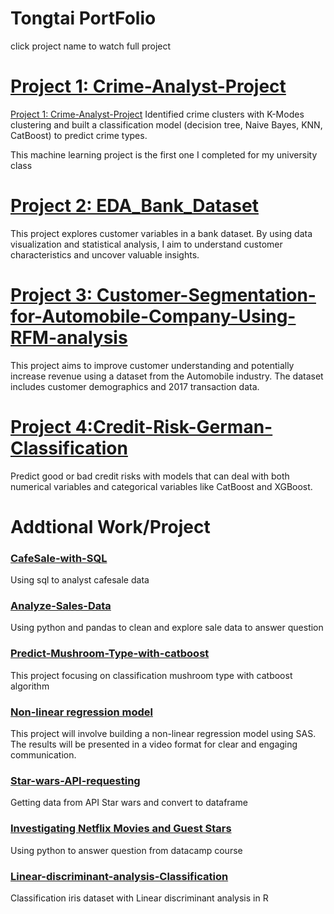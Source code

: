 # Tongtai PortFolio
click project name to watch full project
# [Project 1: Crime-Analyst-Project](https://github.com/TongtaiM/Crime-Analyst-Project)
[Project 1: Crime-Analyst-Project](https://github.com/TongtaiM/Crime-Analyst-Project)
Identified crime clusters with K-Modes clustering and built a classification model (decision tree, Naive Bayes, KNN, CatBoost) to predict crime types.

This machine learning project is the first one I completed for my university class

# [Project 2: EDA_Bank_Dataset](https://github.com/TongtaiM/EDA_Bank_Dataset)

This project explores customer variables in a bank dataset. By using data visualization and statistical analysis, I aim to understand customer characteristics and uncover valuable insights.

# [Project 3: Customer-Segmentation-for-Automobile-Company-Using-RFM-analysis](https://github.com/TongtaiM/Customer-Segmentation-for-Automobile-Company-Using-RFM-analysis)

This project aims to improve customer understanding and potentially increase revenue using a dataset from the Automobile industry. The dataset includes customer demographics and 2017 transaction data.

# [Project 4:Credit-Risk-German-Classification](https://github.com/TongtaiM/Credit-Risk-German-Classification-)

Predict good or bad credit risks with models that can deal with both numerical variables and categorical variables like CatBoost and XGBoost.

# Addtional Work/Project

### [CafeSale-with-SQL](https://github.com/TongtaiM/CafeSale-with-SQL)
Using sql to analyst cafesale data

### [Analyze-Sales-Data](https://github.com/TongtaiM/Analyze-Sales-Data)
Using python and pandas to clean and explore sale data to answer question

### [Predict-Mushroom-Type-with-catboost](https://github.com/TongtaiM/Predict-Mushroom-Type-with-catboost)
This project focusing on classification mushroom type with catboost algorithm

### [Non-linear regression model](https://youtu.be/QRL3Ymx86BM)
This project will involve building a non-linear regression model using SAS. The results will be presented in a video format for clear and engaging communication.

### [Star-wars-API-requesting](https://github.com/TongtaiM/Star-wars-API-requesting)
Getting data from API Star wars and convert to dataframe

### [Investigating Netflix Movies and Guest Stars](https://app.datacamp.com/workspace/w/f796ae9c-eda2-45be-b5d6-b444afbc37c6/edit)
Using python to answer question from datacamp course

### [Linear-discriminant-analysis-Classification](https://github.com/TongtaiM/Linear-discriminant-analysis-Classification.R)
Classification iris dataset with Linear discriminant analysis in R
